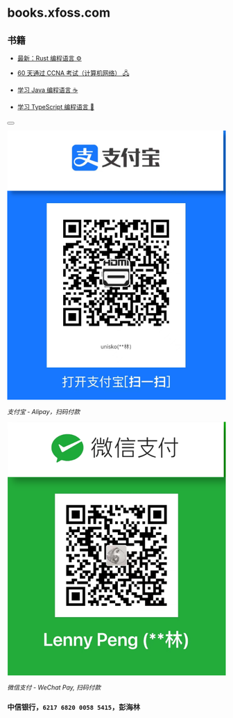 # books.xfoss.com

## 书籍

- [最新：Rust 编程语言 ⚙️](https://rust-lang.xfoss.com/)

- [60 天通过 CCNA 考试（计算机网络） 🖧](https://ccna.xfoss.com/)

- [学习 Java 编程语言 ☕️](https://java-lang.xfoss.com/)

- [学习 TypeScript 编程语言 📃](https://ts-lang.xfoss.com/)



<button class="section" target="payments" hide="打赏, donation" show="打赏，donation 💰"></button>

<!--sec data-title="付款方式/Payments" data-id="payments" data-show=false ces-->


![支付宝-Alipay](alipay-laxers.png)

*支付宝 - Alipay，扫码付款*




![微信支付-WeChat Pay](wechat-pay-lenny.png)

*微信支付 - WeChat Pay, 扫码付款*


### 中信银行，`6217 6820 0058 5415`，彭海林

<!--endsec-->
